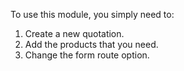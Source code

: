 To use this module, you simply need to:

1.  Create a new quotation.
2.  Add the products that you need.
3.  Change the form route option.
